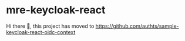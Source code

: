 # mre-keycloak-react

Hi there 👋, this project has moved to https://github.com/authts/sample-keycloak-react-oidc-context
